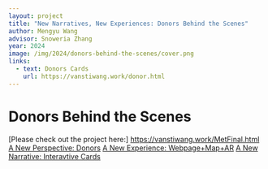 ```yaml
---
layout: project
title: "New Narratives, New Experiences: Donors Behind the Scenes"
author: Mengyu Wang
advisor: Snoweria Zhang
year: 2024
image: /img/2024/donors-behind-the-scenes/cover.png
links:
  - text: Donors Cards
    url: https://vanstiwang.work/donor.html
---
```

# Donors Behind the Scenes
[Please check out the project here:] https://vanstiwang.work/MetFinal.html
[A New Perspective: Donors](/img/2024/donors-behind-the-scenes/Donors.jpg)
[A New Experience: Webpage+Map+AR](/img/2024/donors-behind-the-scenes/Design.jpg)
[A New Narrative: Interavtive Cards](/img/2024/donors-behind-the-scenes/Cards.jpg)
